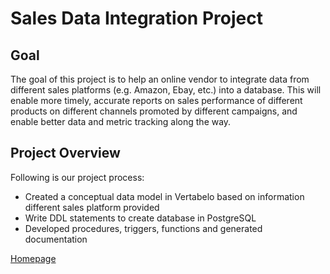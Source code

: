 # Sales Data Integration Project

## Goal
The goal of this project is to help an online vendor to integrate data from different sales platforms (e.g. Amazon, Ebay, etc.) into a database. 
This will enable more timely, accurate reports on sales performance of different products on different channels promoted by different campaigns, and enable better data and metric tracking along the way.

## Project Overview
Following is our project process:
* Created a conceptual data model in Vertabelo based on information different sales platform provided
* Write DDL statements to create database in PostgreSQL
* Developed procedures, triggers, functions and generated documentation

[Homepage](https://feiran-kyna-ji.github.io/)
